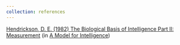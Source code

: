 ```yaml
---
collection: references
---
```


[Hendrickson, D. E. (1982) The Biological Basis of Intelligence Part II: Measurement](https://doi.org/10.1007/978-3-642-68664-1_7) (in [A Model for Intelligence](https://www.amazon.co.uk/Model-Intelligence-Hans-J-Eysenck/dp/3642686664/))
